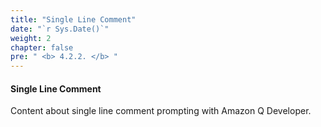 ```yaml
---
title: "Single Line Comment"
date: "`r Sys.Date()`"
weight: 2
chapter: false
pre: " <b> 4.2.2. </b> "
---
```


#### Single Line Comment

Content about single line comment prompting with Amazon Q Developer.
